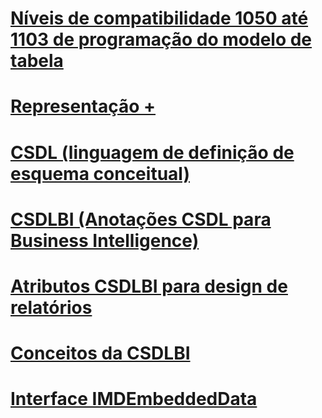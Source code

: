 # [Níveis de compatibilidade 1050 até 1103 de programação do modelo de tabela](tabular-model-programming-for-compatibility-levels-1050-through-1103.md)

# [Representação +](../../analysis-services/tabular-model-programming-compatibility-levels-1050-1103/representation/connection-representation-tabular.md)
# [CSDL (linguagem de definição de esquema conceitual)](../../analysis-services/tabular-model-programming-compatibility-levels-1050-1103/conceptual-schema-definition-language-csdl/associationset-element-csdlbi.md)

# [CSDLBI (Anotações CSDL para Business Intelligence)](csdl-annotations-for-business-intelligence-csdlbi.md)
# [Atributos CSDLBI para design de relatórios](csdlbi-attributes-for-report-design.md)
# [Conceitos da CSDLBI](csdlbi-concepts.md)
# [Interface IMDEmbeddedData](imdembeddeddata-interface.md)
